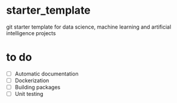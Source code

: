 # starter_template
 git starter template for data science, machine learning and artificial intelligence projects

# to do
- [ ] Automatic documentation
- [ ] Dockerization
- [ ] Building packages
- [ ] Unit testing
